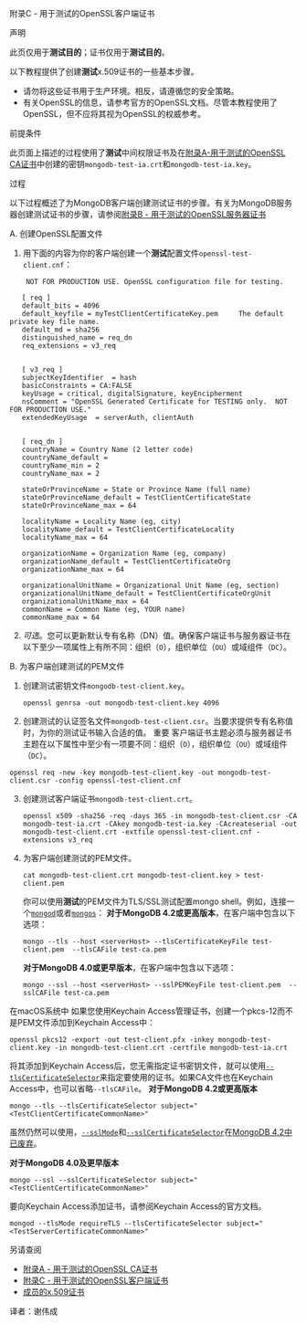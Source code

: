  附录C - 用于测试的OpenSSL客户端证书


声明


此页仅用于**测试目的**；证书仅用于**测试目的**。

以下教程提供了创建**测试**x.509证书的一些基本步骤。

- 请勿将这些证书用于生产环境。相反，请遵循您的安全策略。
- 有关OpenSSL的信息，请参考官方的OpenSSL文档。尽管本教程使用了OpenSSL，但不应将其视为OpenSSL的权威参考。

 前提条件


此页面上描述的过程使用了**测试**中间权限证书及在[附录A-用于测试的OpenSSL CA证书](https://docs.mongodb.com/manual/appendix/security/appendixA-openssl-ca/)中创建的密钥`mongodb-test-ia.crt`和`mongodb-test-ia.key`。


 过程


以下过程概述了为MongoDB客户端创建测试证书的步骤。有关为MongoDB服务器创建测试证书的步骤，请参阅[附录B - 用于测试的OpenSSL服务器证书](https://docs.mongodb.com/manual/appendix/security/appendixB-openssl-server/)

 A. 创建OpenSSL配置文件


1. 用下面的内容为你的客户端创建一个**测试**配置文件`openssl-test-client.cnf`： 

```
    NOT FOR PRODUCTION USE. OpenSSL configuration file for testing.
   
   [ req ]
   default_bits = 4096
   default_keyfile = myTestClientCertificateKey.pem     The default private key file name.
   default_md = sha256
   distinguished_name = req_dn
   req_extensions = v3_req
   
   
   [ v3_req ]
   subjectKeyIdentifier  = hash
   basicConstraints = CA:FALSE
   keyUsage = critical, digitalSignature, keyEncipherment
   nsComment = "OpenSSL Generated Certificate for TESTING only.  NOT FOR PRODUCTION USE."
   extendedKeyUsage  = serverAuth, clientAuth
   
   
   [ req_dn ]
   countryName = Country Name (2 letter code)
   countryName_default =
   countryName_min = 2
   countryName_max = 2
   
   stateOrProvinceName = State or Province Name (full name)
   stateOrProvinceName_default = TestClientCertificateState
   stateOrProvinceName_max = 64
   
   localityName = Locality Name (eg, city)
   localityName_default = TestClientCertificateLocality
   localityName_max = 64
   
   organizationName = Organization Name (eg, company)
   organizationName_default = TestClientCertificateOrg
   organizationName_max = 64
   
   organizationalUnitName = Organizational Unit Name (eg, section)
   organizationalUnitName_default = TestClientCertificateOrgUnit
   organizationalUnitName_max = 64
   commonName = Common Name (eg, YOUR name)
   commonName_max = 64
```
2. *可选*。您可以更新默认专有名称（DN）值。确保客户端证书与服务器证书在以下至少一项属性上有所不同：组织（`O`），组织单位（`OU`）或域组件（`DC`）。


 B. 为客户端创建测试的PEM文件
1. 创建测试密钥文件`mongodb-test-client.key`。

   ```
   openssl genrsa -out mongodb-test-client.key 4096
   ```
2. 创建测试的认证签名文件`mongodb-test-client.csr`。当要求提供专有名称值时，为你的测试证书输入合适的值。
  重要
  客户端证书主题必须与服务器证书主题在以下属性中至少有一项要不同：组织（`O`），组织单位（`OU`）或域组件（`DC`）。

  ```
  openssl req -new -key mongodb-test-client.key -out mongodb-test-client.csr -config openssl-test-client.cnf
  ```
3. 创建测试客户端证书`mongodb-test-client.crt`。
   ```
   openssl x509 -sha256 -req -days 365 -in mongodb-test-client.csr -CA mongodb-test-ia.crt -CAkey mongodb-test-ia.key -CAcreateserial -out mongodb-test-client.crt -extfile openssl-test-client.cnf -extensions v3_req
   ```
4. 为客户端创建测试的PEM文件。
   ```
   cat mongodb-test-client.crt mongodb-test-client.key > test-client.pem
   ```
   你可以使用**测试**的PEM文件为TLS/SSL测试配置mongo shell。例如，连接一个[`mongod`](https://docs.mongodb.com/manual/reference/program/mongod/bin.mongod)或者[`mongos`](https://docs.mongodb.com/manual/reference/program/mongos/bin.mongos)：
   **对于MongoDB 4.2或更高版本**，在客户端中包含以下选项：
   ```
   mongo --tls --host <serverHost> --tlsCertificateKeyFile test-client.pem  --tlsCAFile test-ca.pem
   ```
   **对于MongoDB 4.0或更早版本**，在客户端中包含以下选项：
   ```
   mongo --ssl --host <serverHost> --sslPEMKeyFile test-client.pem  --sslCAFile test-ca.pem
   ```
 在macOS系统中
   如果您使用Keychain Access管理证书，创建一个pkcs-12而不是PEM文件添加到Keychain Access中：
   ```
   openssl pkcs12 -export -out test-client.pfx -inkey mongodb-test-client.key -in mongodb-test-client.crt -certfile mongodb-test-ia.crt
   ```
   将其添加到Keychain Access后，您无需指定证书密钥文件，就可以使用[`--tlsCertificateSelector`](https://docs.mongodb.com/manual/reference/program/mongod/cmdoption-mongod-tlscertificateselector)来指定要使用的证书。如果CA文件也在Keychain Access中，也可以省略`--tlsCAFile`。
   **对于MongoDB 4.2或更高版本**

   ```
   mongo --tls --tlsCertificateSelector subject="<TestClientCertificateCommonName>"
   ```

   虽然仍然可以使用，[`--sslMode`](https://docs.mongodb.com/manual/reference/program/mongod/cmdoption-mongod-sslmode)和[`--sslCertificateSelector`](https://docs.mongodb.com/manual/reference/program/mongod/cmdoption-mongod-sslcertificateselector)在[MongoDB 4.2中已废弃](https://docs.mongodb.com/manual/release-notes/4.2/tls)。

   **对于MongoDB 4.0及更早版本**

   ```
   mongo --ssl --sslCertificateSelector subject="<TestClientCertificateCommonName>"
   ```

   要向Keychain Access添加证书，请参阅Keychain Access的官方文档。

   ```
   mongod --tlsMode requireTLS --tlsCertificateSelector subject="<TestServerCertificateCommonName>"
   ```


另请查阅

- [附录A - 用于测试的OpenSSL CA证书](https://docs.mongodb.com/manual/appendix/security/appendixA-openssl-ca/appendix-ca-certificate)
- [附录C - 用于测试的OpenSSL客户端证书](https://docs.mongodb.com/manual/appendix/security/appendixC-openssl-client/appendix-client-certificate)
- [成员的x.509证书](https://docs.mongodb.com/manual/tutorial/configure-x509-member-authentication/x509-member-certificate)


译者：谢伟成
